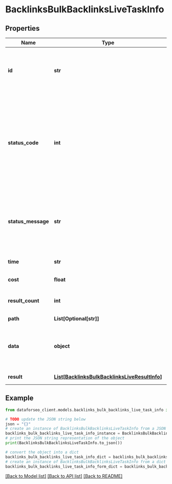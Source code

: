 # BacklinksBulkBacklinksLiveTaskInfo


## Properties

Name | Type | Description | Notes
------------ | ------------- | ------------- | -------------
**id** | **str** | task identifier unique task identifier in our system in the UUID format | [optional] 
**status_code** | **int** | status code of the task generated by DataForSEO, can be within the following range: 10000-60000 you can find the full list of the response codes here | [optional] 
**status_message** | **str** | informational message of the task you can find the full list of general informational messages here | [optional] 
**time** | **str** | execution time, seconds | [optional] 
**cost** | **float** | total tasks cost, USD | [optional] 
**result_count** | **int** | number of elements in the result array | [optional] 
**path** | **List[Optional[str]]** | URL path | [optional] 
**data** | **object** | contains the same parameters that you specified in the POST request | [optional] 
**result** | [**List[BacklinksBulkBacklinksLiveResultInfo]**](BacklinksBulkBacklinksLiveResultInfo.md) | array of results | [optional] 

## Example

```python
from dataforseo_client.models.backlinks_bulk_backlinks_live_task_info import BacklinksBulkBacklinksLiveTaskInfo

# TODO update the JSON string below
json = "{}"
# create an instance of BacklinksBulkBacklinksLiveTaskInfo from a JSON string
backlinks_bulk_backlinks_live_task_info_instance = BacklinksBulkBacklinksLiveTaskInfo.from_json(json)
# print the JSON string representation of the object
print(BacklinksBulkBacklinksLiveTaskInfo.to_json())

# convert the object into a dict
backlinks_bulk_backlinks_live_task_info_dict = backlinks_bulk_backlinks_live_task_info_instance.to_dict()
# create an instance of BacklinksBulkBacklinksLiveTaskInfo from a dict
backlinks_bulk_backlinks_live_task_info_form_dict = backlinks_bulk_backlinks_live_task_info.from_dict(backlinks_bulk_backlinks_live_task_info_dict)
```
[[Back to Model list]](../README.md#documentation-for-models) [[Back to API list]](../README.md#documentation-for-api-endpoints) [[Back to README]](../README.md)


